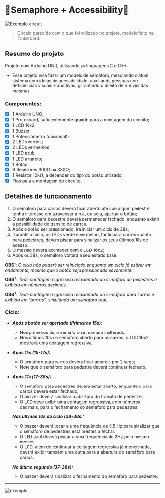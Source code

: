 # 🚦Semaphore + Accessibility🚦

![Exemple-circuit](https://github.com/user-attachments/assets/63262d62-951e-4416-9e38-bbca50f7e2c0)

> Circuio parecido com o que foi utilizado no projeto, modelo feito no Tinkercard.
## Resumo do projeto

Projeto com Arduino UNO, utilizando as linguagens C e C++. 
 - Esse projeto visa fazer um modelo de semáforo, mesclando o atual sistema com ideias de acessibilidade, auxiliando pessoas com deficiências visuais e auditivas, garantindo o direito de ir e vim das mesmas.

### Componentes: 

 - [x] 1 Arduino UNO;
 - [x] 1 Protoboard, suficientemente grande para a montagem do circuito;
 - [x] 1 LCD 16x2;
 - [x] 1 Buzzer;
 - [x] 1 Potenciômetro (opicional);
 - [x] 2 LEDs verdes;
 - [x] 2 LEDs vermelhos
 - [x] 1 LED azul;
 - [x] 1 LED amarelo;
 - [x] 1 Botão;
 - [x] 6 Resistores 300Ω ou 330Ω;
 - [x] 1 Resistor 10kΩ, a depender do tipo do botão utilizado;
 - [x] Fios para a montagem do circuito. 

## Detalhes de funcionamento

1. O semáforo para carros deverá ficar aberto até que algum pedestre tenha interesse em atravessar a rua, ou seja, apertar o botão;
2. O semaforo para pedestre deverá permanecer fechado, enquanto existir a possibilidade de transito de carros.
3. Após o botão ser pressionado, irá iniciar um ciclo de 38s;
4. Durante o ciclo, os LEDs verde e vermelho, tanto para carros quanto para pedestres, devem piscar para sinalizar os seus últimos 10s de acesso.
5. O mesmo deverá acontecer com o LCD 16x2;
6. Após os 38s, o semáforo voltará a seu estado base.

**OBS¹**: _O ciclo não poderá ser reiniciado enquanto um ciclo já estiver em andamento, mesmo que o botão seja pressionado novamente._

**OBS²**: _Toda contagem regressiva relacionada ao semáforo de pedestres é exibida em números decimais._

**OBS³**: _Toda contagem regressiva relacionada ao semáforo para carros é exibida em "barras", simulando um semáforo real._

### Ciclo:

- ***Após o botão ser apertado (Primeiros 15s):***
  
  - Nos primeiros 5s, o semáforo se mantem inalterado;
  - Nos últimos 10s do semáforo aberto para os carros, o LCD 16x2 mostrará uma contagem regressiva.

- ***Após 15s (15-17s):***
  
  - O semáforo para carros deverá ficar amarelo por 2 segs;
  - Note que o semáforo para pedestre deverá continuar fechado.
 
- ***Após 17s (17-38s):***
  
  - O semáforo para pedestres deverá estar aberto, enquanto o para carros deverá estar fechado;
  - O buzzer deverá sinalizar a abertura do trânsito de pedestre;
  - O LCD deve exibir uma contagem regressiva, com números decimais, para o fechamento do semáforo para pedestres.

  ***Nos últimos 10s do ciclo (28-38s):***
  
  - O buzzer deverá tocar a uma frequência de 0,5 Hz para sinalizar que o semáforo de pedestres está prestes a fechar.
  - O LED azul deverá piscar a uma frequência de 2Hz pelo mesmo motivo;
  - O LCD, além de continuar a contagem regressiva já mencionada, deverá exibir também uma outra para a abertura do semáforo para carros.
 
  ***No último segundo (37-38s):***

  - O buzzer deverá sinalizar o fechamento do semáforo para pedestre.
 
---

![exemplo](https://github.com/user-attachments/assets/7396706d-8f65-4c85-8035-3ed38b4888be)
